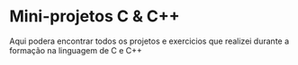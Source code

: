 # Mini-projetos C & C++
Aqui podera encontrar todos os projetos e exercicios que realizei durante a formação na linguagem de C e C++
